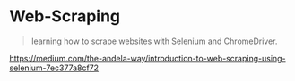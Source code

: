 # Web-Scraping

> learning how to scrape websites with Selenium and ChromeDriver.

https://medium.com/the-andela-way/introduction-to-web-scraping-using-selenium-7ec377a8cf72
